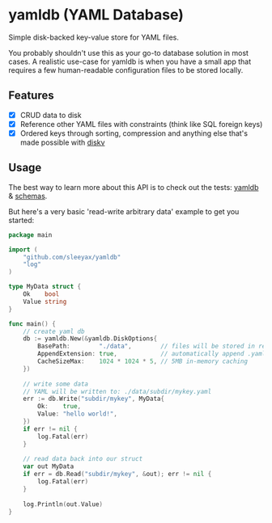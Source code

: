 # yamldb (YAML Database)
Simple disk-backed key-value store for YAML files. 

You probably shouldn't use this as your go-to database solution in most cases.
A realistic use-case for yamldb is when you have a small app that requires a few human-readable configuration files to be stored locally.

## Features
- [x] CRUD data to disk
- [x] Reference other YAML files with constraints (think like SQL foreign keys)
- [x] Ordered keys through sorting, compression and anything else that's made possible with [diskv](https://github.com/peterbourgon/diskv)

## Usage
The best way to learn more about this API is to check out the tests: [yamldb](./yamldb_test.go) & [schemas](./schema_test.go).

But here's a very basic 'read-write arbitrary data' example to get you started:
```go
package main

import (
	"github.com/sleeyax/yamldb"
	"log"
)

type MyData struct {
	Ok    bool
	Value string
}

func main() {
	// create yaml db
	db := yamldb.New(&yamldb.DiskOptions{
		BasePath:        "./data",        // files will be stored in relative 'data' directory.
		AppendExtension: true,            // automatically append .yaml extensions (if not present).
		CacheSizeMax:    1024 * 1024 * 5, // 5MB in-memory caching 
	})
	
	// write some data
	// YAML will be written to: ./data/subdir/mykey.yaml
	err := db.Write("subdir/mykey", MyData{
		Ok:    true,
		Value: "hello world!",
	})
	if err != nil {
		log.Fatal(err)
	}
	
	// read data back into our struct
	var out MyData
	if err = db.Read("subdir/mykey", &out); err != nil {
		log.Fatal(err)
	}
	
	log.Println(out.Value)
}
```
